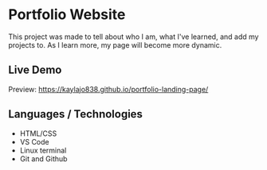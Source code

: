 # Portfolio Website
This project was made to tell about who I am, what I've learned, and add my projects to. As I learn more, my page will become more dynamic.

## Live Demo
Preview: https://kaylajo838.github.io/portfolio-landing-page/

## Languages / Technologies
- HTML/CSS
- VS Code
- Linux terminal
- Git and Github
